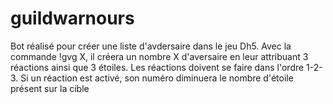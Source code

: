# guildwarnours

Bot réalisé pour créer une liste d'avdersaire dans le jeu Dh5.
Avec la commande !gvg X, il créera un nombre X d'aversaire en leur attribuant 3 réactions ainsi que 3 étoiles.
Les réactions doivent se faire dans l'ordre 1-2-3.
Si un réaction est activé, son numéro diminuera le nombre d'étoile présent sur la cible
